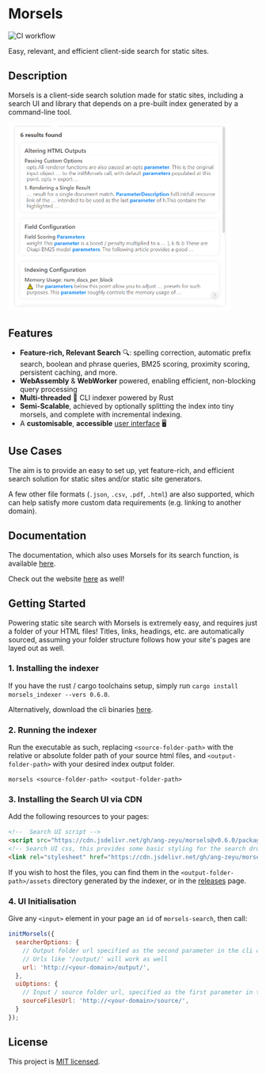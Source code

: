# Morsels

![CI workflow](https://github.com/ang-zeyu/morsels/actions/workflows/ci.yml/badge.svg)

Easy, relevant, and efficient client-side search for static sites.

## Description

Morsels is a client-side search solution made for static sites, including a search UI and library that depends on a pre-built index generated by a command-line tool.

<img src="./docs/src/images/light-theme-fullscreen.png" width=450 />

## Features

- **Feature-rich, Relevant Search** 🔍: spelling correction, automatic prefix search, boolean and phrase queries, BM25 scoring, proximity scoring, persistent caching, and more.
- **WebAssembly** & **WebWorker** powered, enabling efficient, non-blocking query processing
- **Multi-threaded** 🏇 CLI indexer powered by Rust
- **Semi-Scalable**, achieved by optionally splitting the index into tiny morsels, and complete with incremental indexing.
- A **customisable**, **accessible** [user interface](https://morsels-search.com/morsels/search_configuration_styling.html) 🖥️


## Use Cases

The aim is to provide an easy to set up, yet feature-rich, and efficient search solution for static sites and/or static site generators.

A few other file formats (`.json`, `.csv`, `.pdf`, `.html`) are also supported, which can help satisfy more custom data requirements (e.g. linking to another domain).


## Documentation

The documentation, which also uses Morsels for its search function,  is available [here](https://morsels-search.com/morsels/getting_started.html).

Check out the website [here](https://morsels-search.com) as well!


## Getting Started

Powering static site search with Morsels is extremely easy, and requires just a folder of your HTML files! Titles, links, headings, etc. are automatically sourced, assuming your folder structure follows how your site's pages are layed out as well.

### 1. Installing the indexer

If you have the rust / cargo toolchains setup, simply run `cargo install morsels_indexer --vers 0.6.0`.

Alternatively, download the cli binaries [here](https://github.com/ang-zeyu/morsels/releases).

### 2. Running the indexer

Run the executable as such, replacing `<source-folder-path>` with the relative or absolute folder path of your source html files, and `<output-folder-path>` with your desired index output folder.

```
morsels <source-folder-path> <output-folder-path>
```

### 3. Installing the Search UI via CDN

Add the following resources to your pages:

```html
<!--  Search UI script -->
<script src="https://cdn.jsdelivr.net/gh/ang-zeyu/morsels@v0.6.0/packages/search-ui/dist/search-ui.ascii.bundle.js"></script>
<!-- Search UI css, this provides some basic styling for the search dropdown, and can be omitted if desired -->
<link rel="stylesheet" href="https://cdn.jsdelivr.net/gh/ang-zeyu/morsels@v0.6.0/packages/search-ui/dist/search-ui-light.css" />
```

If you wish to host the files, you can find them in the `<output-folder-path>/assets` directory generated by the indexer, or in the [releases](https://github.com/ang-zeyu/morsels/releases) page.

### 4. UI Initialisation

Give any `<input>` element in your page an `id` of `morsels-search`, then call:

```js
initMorsels({
  searcherOptions: {
    // Output folder url specified as the second parameter in the cli command
    // Urls like '/output/' will work as well
    url: 'http://<your-domain>/output/',
  },
  uiOptions: {
    // Input / source folder url, specified as the first parameter in the cli command
    sourceFilesUrl: 'http://<your-domain>/source/',
  }
});
```


## License

This project is [MIT licensed](./LICENSE.md).

